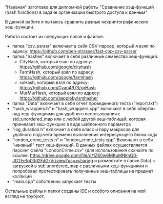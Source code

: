 "Наивная" заготовка для дипломной работы "Сравнение хэш-функций (hash functions) в задаче организации быстрого доступа к данным"

В данной работе я пытаюсь сравнить разные некриптографические хеш-функции.

Работа состоит из следующих папов и файлов:
- папка "csv_parser" включает в себя CSV-парсер, который я взял по адресу: https://github.com/ben-strasser/fast-cpp-csv-parser 
- папка "hashes" включает в себя различные семейства хеш-функций:
    - CityHash, который взял по адресу: https://github.com/google/cityhash
    - FarmHash, который взял по адресу: https://github.com/google/farmhash
    - xxHash, который взял по адресу: https://github.com/Cyan4973/xxHash
    - MurMurHash, который взял по адресу: https://github.com/aappleby/smhasher
- папка "Data" включает в себя отчет проведенного теста ("report.txt")
- "hash_wrappers.h" и "hash_wrappers.cpp" включают в себя обертки над хеш-функциями для удобного использования с std::unordered_map или c любой другой хеш-таблицей, которая принимает хеш-функцию в виде шаблонного параметра
- "log_duration.h" включает в себя класс и пару макросов для удобного подсчета времени выполнения интересующего блока кода
- "london_crime_tests.h" и "london_crime_tests.cpp" Включают в себя "наивный" тест хеш-функций. В данных файлах осуществляется парсинг файла "LondonCrime.csv" (для использования скачайте по ссылке: https://drive.google.com/file/d/1Z60w6MKuMNImQ0-JGTEefp03d2FdG-Vr/view?usp=sharing и разместите в папке Data) с загрузкой в std::unordered_map с различными хеш-функциями и попробовал протестировать полученные хеш-таблицы на предмет коллизий
- "main.cpp" собственно запускает тесты

Остальные файлы и папки созданы IDE и особого описания на мой взгляд не трубуют.
